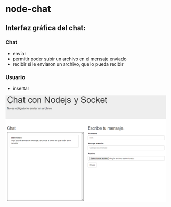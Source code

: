 # node-chat

## Interfaz gráfica del chat:		
### Chat 
 - enviar 
 - permitir poder subir un archivo en el mensaje enviado
 - recibir si le enviaron un archivo, que lo pueda recibir
### Usuario 
 - insertar
 
 ![](Capture.PNG)
